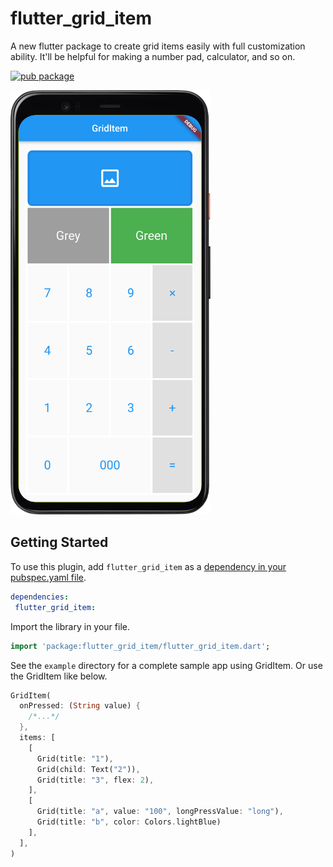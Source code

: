 # flutter_grid_item

A new flutter package to create grid items easily with full customization ability. It'll be helpful for making a number pad, calculator, and so on.

[![pub package](https://img.shields.io/pub/v/flutter_grid_item.svg)](https://pub.dartlang.org/packages/flutter_grid_item)

<img src="https://github.com/sudiptacseseu/flutter_grid_item/blob/master/example/screenshot.png?raw=true" width="320px"/>


## Getting Started

To use this plugin, add `flutter_grid_item` as a [dependency in your pubspec.yaml file](https://flutter.io/platform-plugins/).

```yaml
dependencies:
 flutter_grid_item: 
```

Import the library in your file.

````dart
import 'package:flutter_grid_item/flutter_grid_item.dart';
````

See the `example` directory for a complete sample app using GridItem.
Or use the GridItem like below.

````dart
GridItem(
  onPressed: (String value) {
    /*...*/
  },
  items: [
    [
      Grid(title: "1"),
      Grid(child: Text("2")),
      Grid(title: "3", flex: 2),
    ],
    [
      Grid(title: "a", value: "100", longPressValue: "long"),
      Grid(title: "b", color: Colors.lightBlue)
    ],
  ],
)
````